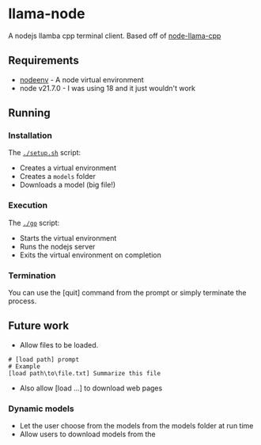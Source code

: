 # llama-node
A nodejs llamba cpp terminal client. Based off of [node-llama-cpp][0]

## Requirements

- [nodeenv][1] - A node virtual environment
- node v21.7.0 - I was using 18 and it just wouldn't work

## Running

### Installation

The [`./setup.sh`][2] script:
- Creates a virtual environment
- Creates a `models` folder
- Downloads a model (big file!)

### Execution

The [`./go`][3] script:
- Starts the virtual environment
- Runs the nodejs server
- Exits the virtual environment on completion

### Termination

You can use the [quit] command from the prompt or simply terminate the process.

## Future work

- Allow files to be loaded.
```
# [load path] prompt
# Example
[load path\to\file.txt] Summarize this file
```
- Also allow [load ...] to download web pages

### Dynamic models
- Let the user choose from the models from the models folder at run time
- Allow users to download models from the 


[0]: https://withcatai.github.io/node-llama-cpp/guide/
[1]: https://github.com/ekalinin/nodeenv
[2]: setup.sh
[3]: go
